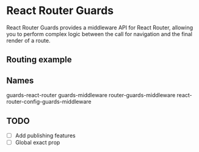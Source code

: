 # React Router Guards

React Router Guards provides a middleware API for React Router, allowing you to perform complex logic between the call for navigation and the final render of a route.

## Routing example

## Names

guards-react-router
guards-middleware
router-guards-middleware
react-router-config-guards-middleware

## TODO

- [ ] Add publishing features
- [ ] Global exact prop
